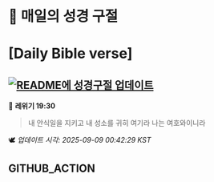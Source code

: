 # 🙏 매일의 성경 구절
# [Daily Bible verse]
## [![README에 성경구절 업데이트](https://github.com/DONGSUKA/first_test/actions/workflows/update-readme-bible.yml/badge.svg)](https://github.com/DONGSUKA/first_test/actions/workflows/update-readme-bible.yml)
<!-- START_BIBLE_VERSE -->
📖 **레위기 19:30**
> 내 안식일을 지키고 내 성소를 귀히 여기라 나는 여호와이니라

🕊️ _업데이트 시각: 2025-09-09 00:42:29 KST_
  <!-- END_BIBLE_VERSE -->
## GITHUB_ACTION

